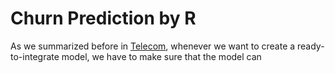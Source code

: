 # Churn Prediction by R
As we summarized before in [Telecom](telco/telco.md), whenever we want to create a ready-to-integrate model, we have to make sure that the model can 
